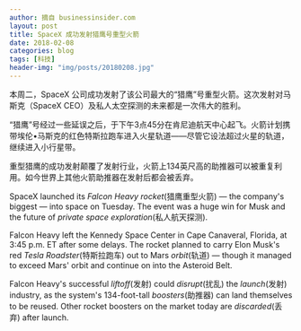 ```yaml
---
author: 摘自 businessinsider.com
layout: post
title: SpaceX 成功发射猎鹰号重型火箭
date: 2018-02-08
categories: blog
tags: [科技]
header-img: "img/posts/20180208.jpg"
---
```


本周二，SpaceX 公司成功发射了该公司最大的“猎鹰”号重型火箭。这次发射对马斯克（SpaceX CEO）及私人太空探测的未来都是一次伟大的胜利。

“猎鹰”号经过一些延误之后，于下午3点45分在肯尼迪航天中心起飞。火箭计划携带埃伦•马斯克的红色特斯拉跑车进入火星轨道——尽管它设法超过火星的轨道，继续进入小行星带。

重型猎鹰的成功发射颠覆了发射行业，火箭上134英尺高的助推器可以被重复利用。如今世界上其他火箭助推器在发射后都会被丢弃。

SpaceX launched its _Falcon Heavy rocket_(猎鹰重型火箭) — the company's biggest — into space on Tuesday. The event was a huge win for Musk and the future of _private space exploration_(私人航天探测). 

Falcon Heavy left the Kennedy Space Center in Cape Canaveral, Florida, at 3:45 p.m. ET after some delays. The rocket planned to carry Elon Musk's red _Tesla Roadster_(特斯拉跑车) out to Mars _orbit_(轨道) — though it managed to exceed Mars' orbit and continue on into the Asteroid Belt. 

Falcon Heavy's successful _liftoff_(发射) could _disrupt_(扰乱) the _launch_(发射) industry, as the system's 134-foot-tall _boosters_(助推器) can land themselves to be reused. Other rocket boosters on the market today are _discarded_(丢弃) after launch.